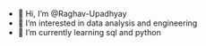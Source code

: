 - 👋 Hi, I’m @Raghav-Upadhyay
- 👀 I’m interested in data analysis and engineering
- 🌱 I’m currently learning sql and python

<!---
Raghav-Upadhyay/Raghav-Upadhyay is a ✨ special ✨ repository because its `README.md` (this file) appears on your GitHub profile.
You can click the Preview link to take a look at your changes.
--->
